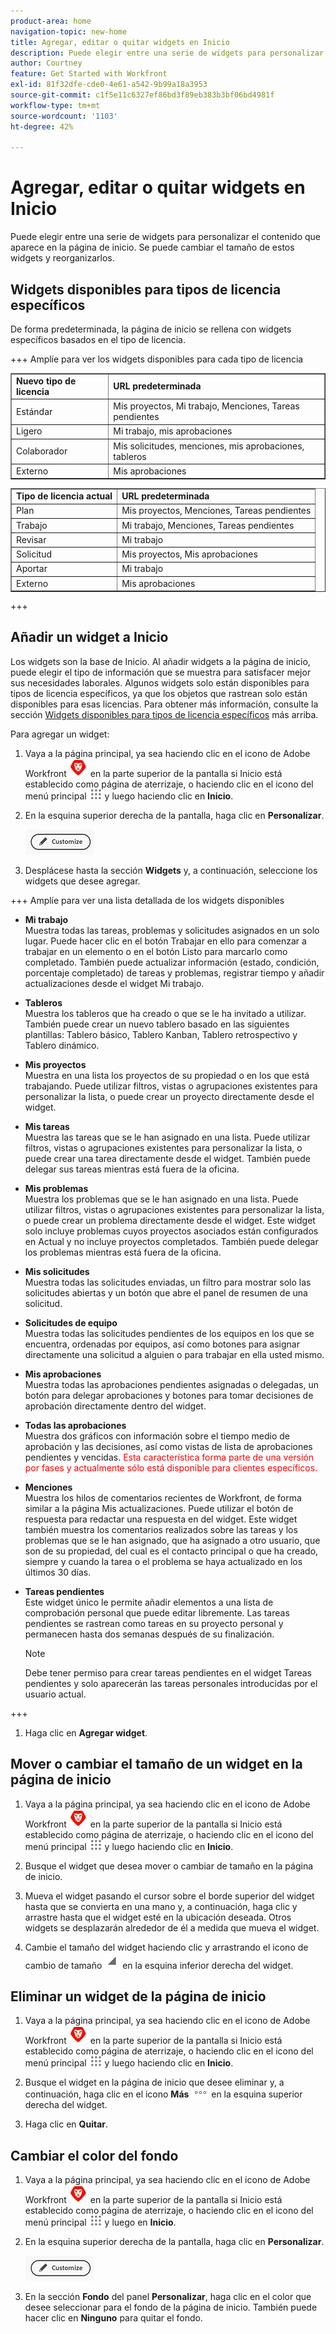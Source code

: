 ```yaml
---
product-area: home
navigation-topic: new-home
title: Agregar, editar o quitar widgets en Inicio
description: Puede elegir entre una serie de widgets para personalizar el contenido que aparece en la página de inicio. Se puede cambiar el tamaño de estos widgets y reorganizarlos.
author: Courtney
feature: Get Started with Workfront
exl-id: 81f32dfe-cde0-4e61-a542-9b99a18a3953
source-git-commit: c1f5e11c6327ef86bd3f89eb383b3bf06bd4981f
workflow-type: tm+mt
source-wordcount: '1103'
ht-degree: 42%

---
```



# Agregar, editar o quitar widgets en Inicio

<!-- Audited: 4/2025 -->

Puede elegir entre una serie de widgets para personalizar el contenido que aparece en la página de inicio. Se puede cambiar el tamaño de estos widgets y reorganizarlos.

## Widgets disponibles para tipos de licencia específicos

De forma predeterminada, la página de inicio se rellena con widgets específicos basados en el tipo de licencia.

+++ Amplíe para ver los widgets disponibles para cada tipo de licencia

<table border="1" class="inlineTable">
    <tr>
        <td><b>Nuevo tipo de licencia</b></td>
        <td><b>URL predeterminada</b></td>
    </tr>
    <tr>
        <td>Estándar</td>
        <td>Mis proyectos, Mi trabajo, Menciones, Tareas pendientes</td>
    </tr>
    <tr>
        <td>Ligero</td>
        <td>Mi trabajo, mis aprobaciones</td>
    </tr>
    <tr>
        <td>Colaborador</td>
        <td>Mis solicitudes, menciones, mis aprobaciones, tableros</td>
    </tr>
    <tr>
        <td>Externo</td>
        <td>Mis aprobaciones</td>
    </tr>
</table>

<table border="1" class="inlineTable">
    <tr>
        <td><b>Tipo de licencia actual</b></td>
        <td><b>URL predeterminada</b></td>
    </tr>
    <tr>
        <td>Plan</td>
        <td>Mis proyectos, Menciones, Tareas pendientes</td>
    </tr>
    <tr>
        <td>Trabajo</td>
        <td>Mi trabajo, Menciones, Tareas pendientes</td>
    </tr>
    <tr>
        <td>Revisar</td>
        <td>Mi trabajo</td>
    </tr>
    <tr>
        <td>Solicitud</td>
        <td>Mis proyectos, Mis aprobaciones</td>
    </tr>
    <tr>
        <td>Aportar</td>
        <td>Mi trabajo</td>
    </tr>
    <tr>
        <td>Externo</td>
        <td>Mis aprobaciones</td>
    </tr>
</table>

+++

## Añadir un widget a Inicio

Los widgets son la base de Inicio. Al añadir widgets a la página de inicio, puede elegir el tipo de información que se muestra para satisfacer mejor sus necesidades laborales. Algunos widgets solo están disponibles para tipos de licencia específicos, ya que los objetos que rastrean solo están disponibles para esas licencias. Para obtener más información, consulte la sección [Widgets disponibles para tipos de licencia específicos](#widgets-available-for-specific-license-types) más arriba.

Para agregar un widget:

1. Vaya a la página principal, ya sea haciendo clic en el icono de Adobe Workfront ![Adobe Workfront Icon](assets/home-icon-30x29.png) en la parte superior de la pantalla si Inicio está establecido como página de aterrizaje, o haciendo clic en el icono del menú principal ![Main Menu Icon](assets/main-menu-icon.png) y luego haciendo clic en **Inicio**.

1. En la esquina superior derecha de la pantalla, haga clic en **Personalizar**.

   ![Botón Personalizar](assets/customize-button.png)
1. Desplácese hasta la sección **Widgets** y, a continuación, seleccione los widgets que desee agregar.

+++ Amplíe para ver una lista detallada de los widgets disponibles

   * **Mi trabajo**\
       Muestra todas las tareas, problemas y solicitudes asignados en un solo lugar. Puede hacer clic en el botón Trabajar en ello para comenzar a trabajar en un elemento o en el botón Listo para marcarlo como completado. También puede actualizar información (estado, condición, porcentaje completado) de tareas y problemas, registrar tiempo y añadir actualizaciones desde el widget Mi trabajo.

   * **Tableros**\
       Muestra los tableros que ha creado o que se le ha invitado a utilizar. También puede crear un nuevo tablero basado en las siguientes plantillas: Tablero básico, Tablero Kanban, Tablero retrospectivo y Tablero dinámico.

   * **Mis proyectos**\
       Muestra en una lista los proyectos de su propiedad o en los que está trabajando. Puede utilizar filtros, vistas o agrupaciones existentes para personalizar la lista, o puede crear un proyecto directamente desde el widget.

   * **Mis tareas**\
       Muestra las tareas que se le han asignado en una lista. Puede utilizar filtros, vistas o agrupaciones existentes para personalizar la lista, o puede crear una tarea directamente desde el widget. También puede delegar sus tareas mientras está fuera de la oficina.

   * **Mis problemas**\
       Muestra los problemas que se le han asignado en una lista. Puede utilizar filtros, vistas o agrupaciones existentes para personalizar la lista, o puede crear un problema directamente desde el widget. Este widget solo incluye problemas cuyos proyectos asociados están configurados en Actual y no incluye proyectos completados. También puede delegar los problemas mientras está fuera de la oficina.

   * **Mis solicitudes**\
       Muestra todas las solicitudes enviadas, un filtro para mostrar solo las solicitudes abiertas y un botón que abre el panel de resumen de una solicitud.

   * **Solicitudes de equipo**\
       Muestra todas las solicitudes pendientes de los equipos en los que se encuentra, ordenadas por equipos, así como botones para asignar directamente una solicitud a alguien o para trabajar en ella usted mismo.

   * **Mis aprobaciones**\
       Muestra todas las aprobaciones pendientes asignadas o delegadas, un botón para delegar aprobaciones y botones para tomar decisiones de aprobación directamente dentro del widget.

   * **Todas las aprobaciones**\
           Muestra dos gráficos con información sobre el tiempo medio de aprobación y las decisiones, así como vistas de lista de aprobaciones pendientes y vencidas. <span style="color: #ff0000;">Esta característica forma parte de una versión por fases y actualmente sólo está disponible para clientes específicos.</span>

   * **Menciones**\
       Muestra los hilos de comentarios recientes de Workfront, de forma similar a la página Mis actualizaciones. Puede utilizar el botón de respuesta para redactar una respuesta en del widget. Este widget también muestra los comentarios realizados sobre las tareas y los problemas que se le han asignado, que ha asignado a otro usuario, que son de su propiedad, del cual es el contacto principal o que ha creado, siempre y cuando la tarea o el problema se haya actualizado en los últimos 30 días.

   * **Tareas pendientes**\
       Este widget único le permite añadir elementos a una lista de comprobación personal que puede editar libremente. Las tareas pendientes se rastrean como tareas en su proyecto personal y permanecen hasta dos semanas después de su finalización.

     >[!NOTE]
     >
     >Debe tener permiso para crear tareas pendientes en el widget Tareas pendientes y solo aparecerán las tareas personales introducidas por el usuario actual.

+++

1. Haga clic en **Agregar widget**.


## Mover o cambiar el tamaño de un widget en la página de inicio

1. Vaya a la página principal, ya sea haciendo clic en el icono de Adobe Workfront ![Adobe Workfront Icon](assets/home-icon-30x29.png) en la parte superior de la pantalla si Inicio está establecido como página de aterrizaje, o haciendo clic en el icono del menú principal ![Main Menu Icon](assets/main-menu-icon.png) y luego haciendo clic en **Inicio**.

1. Busque el widget que desea mover o cambiar de tamaño en la página de inicio.

1. Mueva el widget pasando el cursor sobre el borde superior del widget hasta que se convierta en una mano y, a continuación, haga clic y arrastre hasta que el widget esté en la ubicación deseada. Otros widgets se desplazarán alrededor de él a medida que mueva el widget.

1. Cambie el tamaño del widget haciendo clic y arrastrando el icono de cambio de tamaño ![Cambiar el tamaño del icono](assets/resize-icon.png) en la esquina inferior derecha del widget.

## Eliminar un widget de la página de inicio

1. Vaya a la página principal, ya sea haciendo clic en el icono de Adobe Workfront ![Adobe Workfront Icon](assets/home-icon-30x29.png) en la parte superior de la pantalla si Inicio está establecido como página de aterrizaje, o haciendo clic en el icono del menú principal ![Main Menu Icon](assets/main-menu-icon.png) y luego haciendo clic en **Inicio**.

1. Busque el widget en la página de inicio que desee eliminar y, a continuación, haga clic en el icono **Más** ![Icono de más](assets/more-icon.png) en la esquina superior derecha del widget.

1. Haga clic en **Quitar**.


## Cambiar el color del fondo

1. Vaya a la página principal, ya sea haciendo clic en el icono de Adobe Workfront ![Adobe Workfront Icon](assets/home-icon-30x29.png) en la parte superior de la pantalla si Inicio está establecido como página de aterrizaje, o haciendo clic en el icono del menú principal ![Main Menu Icon](assets/main-menu-icon.png) y luego en **Inicio**.

1. En la esquina superior derecha de la pantalla, haga clic en **Personalizar**.

   ![Botón Personalizar](assets/customize-button.png)

1. En la sección **Fondo** del panel **Personalizar**, haga clic en el color que desee seleccionar para el fondo de la página de inicio. También puede hacer clic en **Ninguno** para quitar el fondo.
